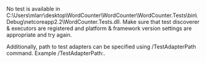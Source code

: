 No test is available in C:\Users\mlarr\desktop\WordCounter\WordCounter\WordCounter.Tests\bin\Debug\netcoreapp2.2\WordCounter.Tests.dll. Make sure that test discoverer & executors are registered and platform & framework version settings are appropriate and try again.

Additionally, path to test adapters can be specified using /TestAdapterPath command. Example  /TestAdapterPath:<pathToCustomAdapters>.